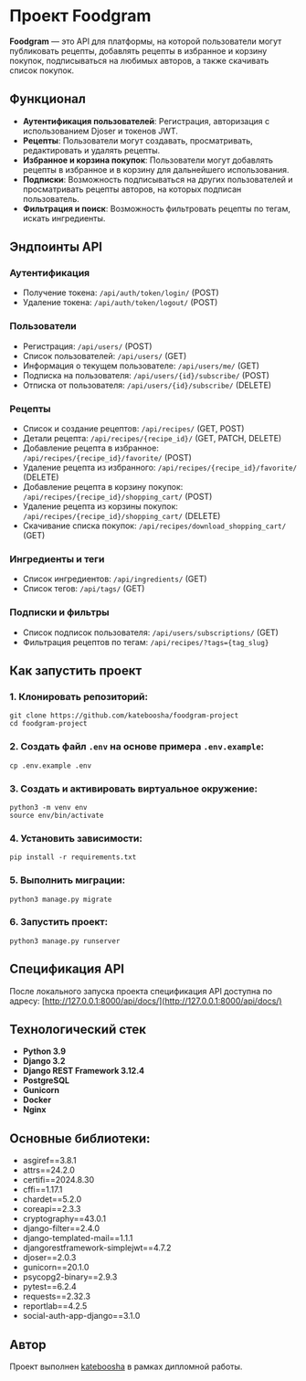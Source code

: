 # Проект Foodgram

**Foodgram** — это API для платформы, на которой пользователи могут публиковать рецепты, добавлять рецепты в избранное и корзину покупок, подписываться на любимых авторов, а также скачивать список покупок.

## Функционал

- **Аутентификация пользователей**: Регистрация, авторизация с использованием Djoser и токенов JWT.
- **Рецепты**: Пользователи могут создавать, просматривать, редактировать и удалять рецепты.
- **Избранное и корзина покупок**: Пользователи могут добавлять рецепты в избранное и в корзину для дальнейшего использования.
- **Подписки**: Возможность подписываться на других пользователей и просматривать рецепты авторов, на которых подписан пользователь.
- **Фильтрация и поиск**: Возможность фильтровать рецепты по тегам, искать ингредиенты.

## Эндпоинты API

### Аутентификация
- Получение токена: `/api/auth/token/login/` (POST)
- Удаление токена: `/api/auth/token/logout/` (POST)

### Пользователи
- Регистрация: `/api/users/` (POST)
- Список пользователей: `/api/users/` (GET)
- Информация о текущем пользователе: `/api/users/me/` (GET)
- Подписка на пользователя: `/api/users/{id}/subscribe/` (POST)
- Отписка от пользователя: `/api/users/{id}/subscribe/` (DELETE)

### Рецепты
- Список и создание рецептов: `/api/recipes/` (GET, POST)
- Детали рецепта: `/api/recipes/{recipe_id}/` (GET, PATCH, DELETE)
- Добавление рецепта в избранное: `/api/recipes/{recipe_id}/favorite/` (POST)
- Удаление рецепта из избранного: `/api/recipes/{recipe_id}/favorite/` (DELETE)
- Добавление рецепта в корзину покупок: `/api/recipes/{recipe_id}/shopping_cart/` (POST)
- Удаление рецепта из корзины покупок: `/api/recipes/{recipe_id}/shopping_cart/` (DELETE)
- Скачивание списка покупок: `/api/recipes/download_shopping_cart/` (GET)

### Ингредиенты и теги
- Список ингредиентов: `/api/ingredients/` (GET)
- Список тегов: `/api/tags/` (GET)

### Подписки и фильтры
- Список подписок пользователя: `/api/users/subscriptions/` (GET)
- Фильтрация рецептов по тегам: `/api/recipes/?tags={tag_slug}`

## Как запустить проект

### 1. Клонировать репозиторий:

```
git clone https://github.com/kateboosha/foodgram-project
cd foodgram-project
```

### 2. Создать файл `.env` на основе примера `.env.example`:

```
cp .env.example .env
```

### 3. Создать и активировать виртуальное окружение:

```
python3 -m venv env
source env/bin/activate
```

### 4. Установить зависимости:

```
pip install -r requirements.txt
```

### 5. Выполнить миграции:

```
python3 manage.py migrate
```

### 6. Запустить проект:

```
python3 manage.py runserver
```

## Спецификация API

После локального запуска проекта спецификация API доступна по адресу: [http://127.0.0.1:8000/api/docs/](http://127.0.0.1:8000/api/docs/)

## Технологический стек

- **Python 3.9**
- **Django 3.2**
- **Django REST Framework 3.12.4**
- **PostgreSQL**
- **Gunicorn**
- **Docker**
- **Nginx**

## Основные библиотеки:

- asgiref==3.8.1
- attrs==24.2.0
- certifi==2024.8.30
- cffi==1.17.1
- chardet==5.2.0
- coreapi==2.3.3
- cryptography==43.0.1
- django-filter==2.4.0
- django-templated-mail==1.1.1
- djangorestframework-simplejwt==4.7.2
- djoser==2.0.3
- gunicorn==20.1.0
- psycopg2-binary==2.9.3
- pytest==6.2.4
- requests==2.32.3
- reportlab==4.2.5
- social-auth-app-django==3.1.0

## Автор

Проект выполнен [kateboosha](https://github.com/kateboosha) в рамках дипломной работы.